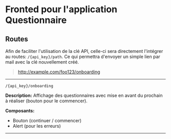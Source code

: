# Fronted pour l'application Questionnaire

## Routes

Afin de faciliter l'utilisation de la clé API, celle-ci sera directement l'intégrer au routes: `/{api_key}/path`.
Ce qui permettra d'envoyer un simple lien par mail avec la clé nouvellement créé.
> http://example.com/foo123/onboarding

---

`/{api_key}/onboarding`

**Description:**
Affichage des questionnaires avec mise en avant du prochain à réaliser (bouton pour le commencer).

**Composants:**
- Bouton (continuer / commencer)
- Alert (pour les erreurs)

---